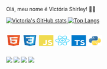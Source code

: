 Olá, meu nome é Victória Shirley! 👩‍💻

<div align="center">
  <a href="https://github.com/VictoriaShirley">
</div>
  
![Victoria's GitHub stats](https://github-readme-stats.vercel.app/api?username=VictoriaShirley&show_icons=true&theme=dracula)
[![Top Langs](https://github-readme-stats.vercel.app/api/top-langs/?username=VictoriaShirley&layout=compact)](https://github.com/VictoriaShirley/github-readme-stats)
  
 <div style="display: inline_block"><br>
  <img align="center" alt="Vick-HTML" height="30" width="40" src="https://raw.githubusercontent.com/devicons/devicon/master/icons/html5/html5-original.svg">
  <img align="center" alt="Vick-CSS" height="30" width="40" src="https://raw.githubusercontent.com/devicons/devicon/master/icons/css3/css3-original.svg">
  <img align="center" alt="Vick-Js" height="30" width="40" src="https://raw.githubusercontent.com/devicons/devicon/master/icons/javascript/javascript-plain.svg">
  <img align="center" alt="Vick-React" height="30" width="40" src="https://raw.githubusercontent.com/devicons/devicon/master/icons/react/react-original.svg">
  <img align="center" alt="Vick-Ts" height="30" width="40" src="https://raw.githubusercontent.com/devicons/devicon/master/icons/typescript/typescript-plain.svg">
  <img align="center" alt="Vick-Python" height="30" width="40" src="https://raw.githubusercontent.com/devicons/devicon/master/icons/python/python-original.svg">
</div>
  
  ##
 
<div> 
  <a href = "mailto:victoriacatshirley@gmail.com"><img src="https://img.shields.io/badge/-Gmail-%23333?style=for-the-badge&logo=gmail&logoColor=white" target="_blank"></a>
  <a href="https://www.linkedin.com/in/victoria-shirley-66493a224/" target="_blank"><img src="https://img.shields.io/badge/-LinkedIn-%230077B5?style=for-the-badge&logo=linkedin&logoColor=white" target="_blank"></a>
   <a href="https://instagram.com/viihsilva0312" target="_blank"><img src="https://img.shields.io/badge/-Instagram-%23E4405F?style=for-the-badge&logo=instagram&logoColor=white" target="_blank"></a>
  <a href="https://br.pinterest.com/ViihSilva0312/" ><img src="https://img.shields.io/badge/Pinterest-%23E60023.svg?&style=for-the-badge&logo=Pinterest&logoColor=white" target="_blank">
</div>

